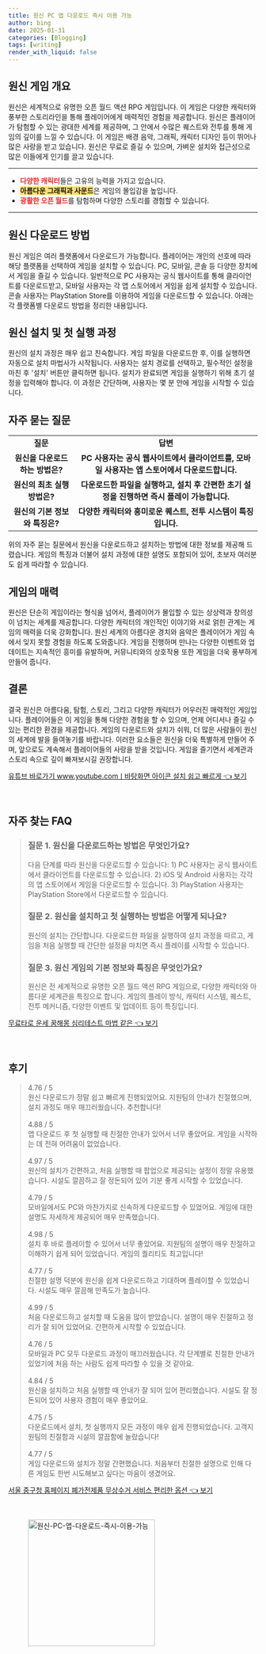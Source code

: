 ```yaml
---
title: 원신 PC 앱 다운로드 즉시 이용 가능
author: bing
date: 2025-01-31
categories: [Blogging]
tags: [writing]
render_with_liquid: false
---
```



<h2 id='원신 게임 개요'>원신 게임 개요</h2>

<p>원신은 세계적으로 유명한 오픈 월드 액션 RPG 게임입니다. 이 게임은 다양한 캐릭터와 풍부한 스토리라인을 통해 플레이어에게 매력적인 경험을 제공합니다. 원신은 플레이어가 탐험할 수 있는 광대한 세계를 제공하며, 그 안에서 수많은 퀘스트와 전투를 통해 게임의 깊이를 느낄 수 있습니다. 이 게임은 배경 음악, 그래픽, 캐릭터 디자인 등이 뛰어나 많은 사랑을 받고 있습니다. 원신은 무료로 즐길 수 있으며, 가벼운 설치와 접근성으로 많은 이들에게 인기를 끌고 있습니다.</p>

<hr />

<ul>
    <li><b><span style="color: #ee2323;">다양한 캐릭터</span></b>들은 고유의 능력을 가지고 있습니다.</li>
    <li><b><span style="background-color: #ffe066;">아름다운 그래픽과 사운드</span></b>은 게임의 몰입감을 높입니다.</li>
    <li><b><span style="color: #ee2323;">광활한 오픈 월드</span></b>를 탐험하며 다양한 스토리를 경험할 수 있습니다.</li>
</ul>

<hr />

<h2 id='원신 다운로드 방법'>원신 다운로드 방법</h2>

<p>원신 게임은 여러 플랫폼에서 다운로드가 가능합니다. 플레이어는 개인의 선호에 따라 해당 플랫폼을 선택하여 게임을 설치할 수 있습니다. PC, 모바일, 콘솔 등 다양한 장치에서 게임을 즐길 수 있습니다. 일반적으로 PC 사용자는 공식 웹사이트를 통해 클라이언트를 다운로드받고, 모바일 사용자는 각 앱 스토어에서 게임을 쉽게 설치할 수 있습니다. 콘솔 사용자는 PlayStation Store를 이용하여 게임을 다운로드할 수 있습니다. 아래는 각 플랫폼별 다운로드 방법을 정리한 내용입니다.</p>

<h2 id='설치 및 첫 실행 과정'>원신 설치 및 첫 실행 과정</h2>

<p>원신의 설치 과정은 매우 쉽고 친숙합니다. 게임 파일을 다운로드한 후, 이를 실행하면 자동으로 설치 마법사가 시작됩니다. 사용자는 설치 경로를 선택하고, 필수적인 설정을 마친 후 '설치' 버튼만 클릭하면 됩니다. 설치가 완료되면 게임을 실행하기 위해 초기 설정을 입력해야 합니다. 이 과정은 간단하며, 사용자는 몇 분 안에 게임을 시작할 수 있습니다.</p>

<h2 id='자주 묻는 질문'>자주 묻는 질문</h2>

<table>
    <tr>
        <td style="text-align: center; height: 17px;"><b>질문</b></td>
        <td style="text-align: center; height: 17px;"><b>답변</b></td>
    </tr>
    <tr>
        <td style="text-align: center; height: 17px;"><b>원신을 다운로드하는 방법은?</b></td>
        <td style="text-align: center; height: 17px;"><b>PC 사용자는 공식 웹사이트에서 클라이언트를, 모바일 사용자는 앱 스토어에서 다운로드합니다.</b></td>
    </tr>
    <tr>
        <td style="text-align: center; height: 17px;"><b>원신의 최초 실행 방법은?</b></td>
        <td style="text-align: center; height: 17px;"><b>다운로드한 파일을 실행하고, 설치 후 간편한 초기 설정을 진행하면 즉시 플레이 가능합니다.</b></td>
    </tr>
    <tr>
        <td style="text-align: center; height: 17px;"><b>원신의 기본 정보와 특징은?</b></td>
        <td style="text-align: center; height: 17px;"><b>다양한 캐릭터와 흥미로운 퀘스트, 전투 시스템이 특징입니다.</b></td>
    </tr>
</table>

<p>위의 자주 묻는 질문에서 원신을 다운로드하고 설치하는 방법에 대한 정보를 제공해 드렸습니다. 게임의 특징과 더불어 설치 과정에 대한 설명도 포함되어 있어, 초보자 여러분도 쉽게 따라할 수 있습니다.</p>

<h2 id='게임의 매력'>게임의 매력</h2>

<p>원신은 단순히 게임이라는 형식을 넘어서, 플레이어가 몰입할 수 있는 상상력과 창의성이 넘치는 세계를 제공합니다. 다양한 캐릭터의 개인적인 이야기와 서로 얽힌 관계는 게임의 매력을 더욱 강화합니다. 원신 세계의 아름다운 경치와 음악은 플레이어가 게임 속에서 잊지 못할 경험을 하도록 도와줍니다. 게임을 진행하며 만나는 다양한 이벤트와 업데이트는 지속적인 흥미를 유발하며, 커뮤니티와의 상호작용 또한 게임을 더욱 풍부하게 만들어 줍니다.</p>

<h2 id='결론'>결론</h2>

<p>결국 원신은 아름다움, 탐험, 스토리, 그리고 다양한 캐릭터가 어우러진 매력적인 게임입니다. 플레이어들은 이 게임을 통해 다양한 경험을 할 수 있으며, 언제 어디서나 즐길 수 있는 편리한 환경을 제공합니다. 게임의 다운로드와 설치가 쉬워, 더 많은 사람들이 원신의 세계에 발을 들여놓기를 바랍니다. 이러한 요소들은 원신을 더욱 특별하게 만들어 주며, 앞으로도 계속해서 플레이어들의 사랑을 받을 것입니다. 게임을 즐기면서 세계관과 스토리 속으로 깊이 빠져보시길 권장합니다.</p>


<p><a class="click-button" title="유튜브 바로가기 www.youtube.comㅣ바탕화면 아이콘 설치 쉽고 빠르게" href="https://purplelist.github.io/posts/%EC%9C%A0%ED%8A%9C%EB%B8%8C-%EB%B0%94%EB%A1%9C%EA%B0%80%EA%B8%B0-www.youtube.com%E3%85%A3%EB%B0%94%ED%83%95%ED%99%94%EB%A9%B4-%EC%95%84%EC%9D%B4%EC%BD%98-%EC%84%A4%EC%B9%98-%EC%89%BD%EA%B3%A0-%EB%B9%A0%EB%A5%B4%EA%B2%8C/" rel="dofollow">유튜브 바로가기 www.youtube.comㅣ바탕화면 아이콘 설치 쉽고 빠르게 👈 보기</a></p><br>
<h2 id='자주_찾는_FAQ'>자주 찾는 FAQ</h2>
<div itemscope="" itemtype="https://schema.org/FAQPage"> 
<blockquote> 
<div itemscope="" itemprop="mainEntity" itemtype="https://schema.org/Question"> 
<h3 itemprop="name">질문 1. 원신을 다운로드하는 방법은 무엇인가요?</h3> 
<div itemscope="" itemprop="acceptedAnswer" itemtype="https://schema.org/Answer"> 
<span itemprop="text"> 
<p>다음 단계를 따라 원신을 다운로드할 수 있습니다: 1) PC 사용자는 공식 웹사이트에서 클라이언트를 다운로드할 수 있습니다. 2) iOS 및 Android 사용자는 각각의 앱 스토어에서 게임을 다운로드할 수 있습니다. 3) PlayStation 사용자는 PlayStation Store에서 다운로드할 수 있습니다.</p> 
</span> 
</div> 
</div> 

<div itemscope="" itemprop="mainEntity" itemtype="https://schema.org/Question"> 
<h3 itemprop="name">질문 2. 원신을 설치하고 첫 실행하는 방법은 어떻게 되나요?</h3> 
<div itemscope="" itemprop="acceptedAnswer" itemtype="https://schema.org/Answer"> 
<span itemprop="text"> 
<p>원신의 설치는 간단합니다. 다운로드한 파일을 실행하여 설치 과정을 따르고, 게임을 처음 실행할 때 간단한 설정을 마치면 즉시 플레이를 시작할 수 있습니다.</p> 
</span> 
</div> 
</div> 

<div itemscope="" itemprop="mainEntity" itemtype="https://schema.org/Question"> 
<h3 itemprop="name">질문 3. 원신 게임의 기본 정보와 특징은 무엇인가요?</h3> 
<div itemscope="" itemprop="acceptedAnswer" itemtype="https://schema.org/Answer"> 
<span itemprop="text"> 
<p>원신은 전 세계적으로 유명한 오픈 월드 액션 RPG 게임으로, 다양한 캐릭터와 아름다운 세계관을 특징으로 합니다. 게임의 플레이 방식, 캐릭터 시스템, 퀘스트, 전투 메커니즘, 다양한 이벤트 및 업데이트 등이 특징입니다.</p> 
</span> 
</div> 
</div> 
</blockquote> 
</div>
<p><a class="click-button" title="무료타로 운세 꿈해몽 심리테스트 마법 같은" href="https://purplelist.github.io/posts/%EB%AC%B4%EB%A3%8C%ED%83%80%EB%A1%9C-%EC%9A%B4%EC%84%B8-%EA%BF%88%ED%95%B4%EB%AA%BD-%EC%8B%AC%EB%A6%AC%ED%85%8C%EC%8A%A4%ED%8A%B8-%EB%A7%88%EB%B2%95-%EA%B0%99%EC%9D%80/" rel="dofollow">무료타로 운세 꿈해몽 심리테스트 마법 같은 👈 보기</a></p><br>
<h2 id='후기'>후기</h2>
<div itemscope itemtype="https://schema.org/Product">
  <blockquote>
  <div itemprop="review" itemscope itemtype="https://schema.org/Review">
      <div itemprop="reviewRating" itemscope itemtype="https://schema.org/Rating"> <span itemprop="ratingValue">4.76</span> / <span itemprop="bestRating">5</span> </div>
      <span itemprop="reviewBody">원신 다운로드가 정말 쉽고 빠르게 진행되었어요. 지원팀의 안내가 친절했으며, 설치 과정도 매우 매끄러웠습니다. 추천합니다!</span>
  </div>
  <br>
  <div itemprop="review" itemscope itemtype="https://schema.org/Review">
      <div itemprop="reviewRating" itemscope itemtype="https://schema.org/Rating"> <span itemprop="ratingValue">4.88</span> / <span itemprop="bestRating">5</span> </div>
      <span itemprop="reviewBody">앱 다운로드 후 첫 실행할 때 친절한 안내가 있어서 너무 좋았어요. 게임을 시작하는 데 전혀 어려움이 없었습니다.</span>
  </div>
  <br>
  <div itemprop="review" itemscope itemtype="https://schema.org/Review">
      <div itemprop="reviewRating" itemscope itemtype="https://schema.org/Rating"> <span itemprop="ratingValue">4.97</span> / <span itemprop="bestRating">5</span> </div>
      <span itemprop="reviewBody">원신의 설치가 간편하고, 처음 실행할 때 팝업으로 제공되는 설정이 정말 유용했습니다. 시설도 깔끔하고 잘 정돈되어 있어 기분 좋게 시작할 수 있었습니다.</span>
  </div>
  <br>
  <div itemprop="review" itemscope itemtype="https://schema.org/Review">
      <div itemprop="reviewRating" itemscope itemtype="https://schema.org/Rating"> <span itemprop="ratingValue">4.79</span> / <span itemprop="bestRating">5</span> </div>
      <span itemprop="reviewBody">모바일에서도 PC와 마찬가지로 신속하게 다운로드할 수 있었어요. 게임에 대한 설명도 자세하게 제공되어 매우 만족했습니다.</span>
  </div>
  <br>
  <div itemprop="review" itemscope itemtype="https://schema.org/Review">
      <div itemprop="reviewRating" itemscope itemtype="https://schema.org/Rating"> <span itemprop="ratingValue">4.98</span> / <span itemprop="bestRating">5</span> </div>
      <span itemprop="reviewBody">설치 후 바로 플레이할 수 있어서 너무 좋았어요. 지원팀의 설명이 매우 친절하고 이해하기 쉽게 되어 있었습니다. 게임의 퀄리티도 최고입니다!</span>
  </div>
  <br>
  <div itemprop="review" itemscope itemtype="https://schema.org/Review">
      <div itemprop="reviewRating" itemscope itemtype="https://schema.org/Rating"> <span itemprop="ratingValue">4.77</span> / <span itemprop="bestRating">5</span> </div>
      <span itemprop="reviewBody">친절한 설명 덕분에 원신을 쉽게 다운로드하고 기대하며 플레이할 수 있었습니다. 시설도 매우 깔끔해 만족도가 높습니다.</span>
  </div>
  <br>
  <div itemprop="review" itemscope itemtype="https://schema.org/Review">
      <div itemprop="reviewRating" itemscope itemtype="https://schema.org/Rating"> <span itemprop="ratingValue">4.99</span> / <span itemprop="bestRating">5</span> </div>
      <span itemprop="reviewBody">처음 다운로드하고 설치할 때 도움을 많이 받았습니다. 설명이 매우 친절하고 정리가 잘 되어 있었어요. 간편하게 시작할 수 있었습니다.</span>
  </div>
  <br>
  <div itemprop="review" itemscope itemtype="https://schema.org/Review">
      <div itemprop="reviewRating" itemscope itemtype="https://schema.org/Rating"> <span itemprop="ratingValue">4.76</span> / <span itemprop="bestRating">5</span> </div>
      <span itemprop="reviewBody">모바일과 PC 모두 다운로드 과정이 매끄러웠습니다. 각 단계별로 친절한 안내가 있었기에 처음 하는 사람도 쉽게 따라할 수 있을 것 같아요.</span>
  </div>
  <br>
  <div itemprop="review" itemscope itemtype="https://schema.org/Review">
      <div itemprop="reviewRating" itemscope itemtype="https://schema.org/Rating"> <span itemprop="ratingValue">4.84</span> / <span itemprop="bestRating">5</span> </div>
      <span itemprop="reviewBody">원신을 설치하고 처음 실행할 때 안내가 잘 되어 있어 편리했습니다. 시설도 잘 정돈되어 있어 사용자 경험이 매우 좋았어요.</span>
  </div>
  <br>
  <div itemprop="review" itemscope itemtype="https://schema.org/Review">
      <div itemprop="reviewRating" itemscope itemtype="https://schema.org/Rating"> <span itemprop="ratingValue">4.75</span> / <span itemprop="bestRating">5</span> </div>
      <span itemprop="reviewBody">다운로드에서 설치, 첫 실행까지 모든 과정이 매우 쉽게 진행되었습니다. 고객지원팀의 친절함과 시설의 깔끔함에 놀랐습니다!</span>
  </div>
  <br>
  <div itemprop="review" itemscope itemtype="https://schema.org/Review">
      <div itemprop="reviewRating" itemscope itemtype="https://schema.org/Rating"> <span itemprop="ratingValue">4.77</span> / <span itemprop="bestRating">5</span> </div>
      <span itemprop="reviewBody">게임 다운로드와 설치가 정말 간편했습니다. 처음부터 친절한 설명으로 인해 다른 게임도 한번 시도해보고 싶다는 마음이 생겼어요.</span>
  </div>
  </blockquote>
</div>
<p><a class="click-button" title="서울 중구청 홈페이지 폐가전제품 무상수거 서비스 편리한 옵션" href="https://purplelist.github.io/posts/%EC%84%9C%EC%9A%B8-%EC%A4%91%EA%B5%AC%EC%B2%AD-%ED%99%88%ED%8E%98%EC%9D%B4%EC%A7%80-%ED%8F%90%EA%B0%80%EC%A0%84%EC%A0%9C%ED%92%88-%EB%AC%B4%EC%83%81%EC%88%98%EA%B1%B0-%EC%84%9C%EB%B9%84%EC%8A%A4-%ED%8E%B8%EB%A6%AC%ED%95%9C-%EC%98%B5%EC%85%98/" rel="dofollow">서울 중구청 홈페이지 폐가전제품 무상수거 서비스 편리한 옵션 👈 보기</a></p><br>
<figure class="image"><img src="https://purplelist.github.io/assets/img/thumbnail/원신-PC-앱-다운로드-즉시-이용-가능.webp" alt="원신-PC-앱-다운로드-즉시-이용-가능" width="256" height="256"></figure>